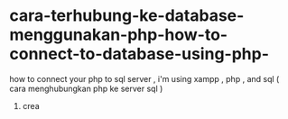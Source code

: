 # cara-terhubung-ke-database-menggunakan-php-how-to-connect-to-database-using-php-
how to connect your php to sql server , i'm using xampp ,  php , and sql ( cara menghubungkan php ke server sql )

1. crea
